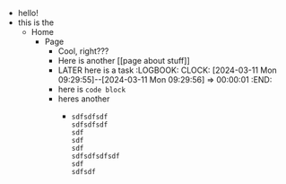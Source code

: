 - hello!
- this is the
	- Home
		- Page
			- Cool, right???
			- Here is another [[page about stuff]]
			- LATER here is a task
			  :LOGBOOK:
			  CLOCK: [2024-03-11 Mon 09:29:55]--[2024-03-11 Mon 09:29:56] =>  00:00:01
			  :END:
			- here is `code block`
			- heres another
				- ```
				  sdfsdfsdf
				  sdfsdfsdf
				  sdf
				  sdf
				  sdf
				  sdfsdfsdfsdf
				  sdf
				  sdfsdf
				  ```